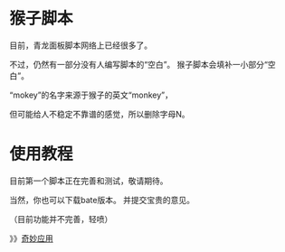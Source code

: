 # 猴子脚本
目前，青龙面板脚本网络上已经很多了。

不过，仍然有一部分没有人编写脚本的“空白”。
猴子脚本会填补一小部分“空白”。


“mokey”的名字来源于猴子的英文“monkey”，

但可能给人不稳定不靠谱的感觉，所以删除字母N。

# 使用教程
目前第一个脚本正在完善和测试，敬请期待。

当然，你也可以下载bate版本。
并提交宝贵的意见。

（目前功能并不完善，轻喷）

》》[奇妙应用](https://github.com/quan-ge/mokey-qinglong/blob/main/help/qmyy.md)
